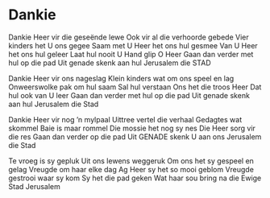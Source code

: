 # Dankie

Dankie Heer vir die geseënde lewe
Ook vir al die verhoorde gebede
Vier kinders het U ons gegee
Saam met U Heer het ons hul gesmee
Van U Heer het ons hul geleer
Laat hul nooit U Hand glip O Heer
Gaan dan verder met hul op die pad
Uit genade skenk aan hul Jerusalem die STAD

Dankie Heer vir ons nageslag
Klein kinders wat om ons speel en lag
Onweerswolke pak om hul saam
Sal hul verstaan
Ons het die troos Heer
Dat hul ook van U leer
Gaan dan verder met hul op die pad
Uit genade skenk aan hul Jerusalem die Stad

Dankie Heer vir nog ’n mylpaal
Uittree vertel die verhaal
Gedagtes wat skommel
Baie is maar rommel
Die mossie het nog sy nes
Die Heer sorg vir die res
Gaan dan verder op die pad
Uit GENADE skenk U aan ons Jerusalem die Stad

Te vroeg is sy gepluk
Uit ons lewens weggeruk
Om ons het sy gespeel en gelag
Vreugde om haar elke dag
Ag Heer sy het so mooi geblom
Vreugde gestrooi waar sy kom
Sy het die pad geken
Wat haar sou bring na die Ewige Stad Jerusalem
